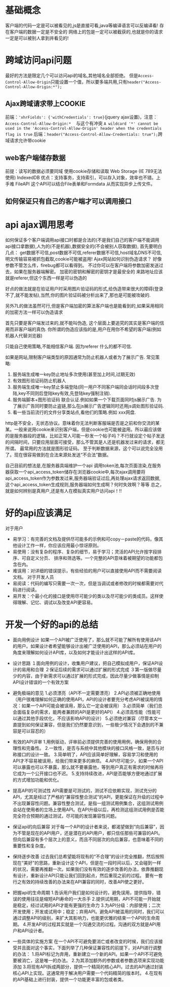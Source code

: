 # 基础概念
客户端的代码一定是可以被看见的,js是直接可看,java等编译语言可以反编译看!
存在客户端的数据一定是不安全的
网络上的包是一定可以被截获的,也就是你的请求一定是可以被别人拿到并看见的!

# 跨域访问api问题
最好的方法是限定几个可以访问api的域名,其他域名全部拒绝。
但是`Access-Control-Allow-Origin`只能设置一个值，所以要多端共用,只有`header("Access-Control-Allow-Origin:*");`



## Ajax跨域请求带上COOKIE
前端：`'xhrFields': {'withCredentials': true}`(jquery ajax设置)，注意：`Access-Control-Allow-Origin:*　` 与这个有冲突
`A wildcard '*' cannot be used in the 'Access-Control-Allow-Origin' header when the credentials flag is true`
后端：`header("Access-Control-Allow-Credentials: true");`跨域请求允许带cookie

## web客户端储存数据
前提：读写的数据必须要同域
使用cookie存储和读取
Web Storage (IE 789无法使用)
IndexedDB 优点：支持事务，支持索引，可以存入对象，效率也不错。上手难
FileAPI 这个API可以结合File表单和Formdata 从而实现异步上传文件。

## 如何保证只有自己的客户端才可以调用接口

# api ajax调用思考
如何保证多个客户端调用api接口时都是合法的(不是我们自己的客户端不能调用api接口拿数据),人为的(不是机器),数据安全的(不会被别人窃取数据),
首先要明白几点：
get数据不可信,post数据不可信,referer数据不可信,host域名DNS不可信,明文传输容易被抓包截取,cookie可能被盗用!
Ajax网站如何识别伪造请求？
好像参数不管怎么传，firebug都可以看得到。
不过你可以在客户端将参数加密发送过去，如果在服务器端解密。
加密的密钥和解密的密钥才是最安全的
来路地址应该就是referer,但这个东西一样是可以伪造的

好点的做法就是在验证用户时采用图片验证码的形式,给伪造带来很大的障碍(登录不了,就不能发帖),当然,你的图片验证码被分析出来了,那也是可能被攻破的.

另外7L的做法虽然可行,但是客户端加密的算法客户端也是能看到的,如果采用相同的加密方法一样可以伪造请求

首先只要是客户端发过来的,就不能叫伪造,
这个层面上要追究的其实是客户端的信用而非客户端的真伪.
你所谓的伪造应该指的是,用户在用你不希望的客户端(例如 机器人代替浏览器)

只能自己使用策略,不能相信客户端. 因为referer 什么的都不可信.

如果是网站,限制客户端类型的原因通常为防止机器人或者为了展示广告.
常见策略:

1. 服务端生成唯一key防止地址多次使用(甚至加上时间,过期无效)
2. 有效图形验证码防止机器人
3. 服务端生成唯一key禁止多端登陆(同一用户不同客户端同会话时间段多次登陆,key不同则后登陆key有效,先登陆key强制注销).
4. 服务端脚本+图形验证码 联合认证.例如如果一个下载页面同时js展示广告.
   为了展示广告同时要防止盗链,那么在js展示广告逻辑同时还用js调处图形验证码.
5. 看一些当前流行的文件分享类站点,看他们的策略.例如 xxx网盘.


http是不安全，无状态协议。意味着你无法判断客服端是否是之前和你交流的某某。一般来说用cookie来识别客户端，但是cookie也可能被盗用。所以最应该做的是服务器段的逻辑，比如正常人可能一秒发一个帖子吗？不行就设定个帖子发送的间隔时间，只要应用层面可接受，那么不管其是人还是机器发过来的请求，都无所谓。
最常用的方法就是图形验证码。
至于判断数据来源，这个可以说完全没用了。现在很容易做到在合法来源处发送“不合法”数据。

自己目前的想法是,在服务器具端维护一个api 调用token池,每次页面渲染,在服务器获取一个api_access_token储存在浏览器cookie中,每次ajax调用要将api_access_token作为参数发过来,服务器端验证过后,再处理ajax请求返回数据,
这个api_access_token生成规则,服务器端如何生成啊？何时失效啊？等等
总之，就是如何辨别是真用户,还是有人在模拟真实用户访问api！!!






# 好的api应该满足
对于用户
* 易学习：有完善的文档及提供尽可能多的示例和可copy－paste的代码，像其他设计工作一样，你应该应用最小惊讶原则。
* 易使用：没有复杂的程序、复杂的细节，易于学习；灵活的API允许按字段排序、可自定义分页、 排序和筛选等。一个完整的API意味着被期望的功能都包含在内。
* 难误用：对详细的错误提示，有些经验的用户可以直接使用API而不需要阅读文档。
对于开发人员
* 易阅读：代码的编写只需要一次一次，但是当调试或者修改的时候都需要对代码进行阅读。
* 易开发：个最小化的接口是使用尽可能少的类以及尽可能少的类成员。这样使得理解、记忆、调试以及改变API更容易。

# 开发一个好的api的总结
* 面向用例设计
如果一个API被广泛使用了，那么就不可能了解所有使用该API的用户。如果设计者希望能够设计出被广泛使用的API，那么必须站在用户的角度来理解如何设计API库，以及如何才能设计出这样的API库。
* 设计思路
１面向用例的设计，收集用户建议，把自己模拟成用户，保证API设计的易用和合理
２保证后续的需求可以通过扩展的形式完成
３第一版做尽量少的内容，由于新需求可以通过扩展的形式完成，因此尽量少做事情是抑制API设计错误的一个有效方案
* 避免极端的意见
1.必须漂亮（API不一定需要漂亮）
2.API必须被正确地使用（用户很难理解如何正确的使用API，API的设计者要充分考虑API被误用的情况：如果一个API可能会被误用，那么它一定会被误用）
3.必须简单（我们总会面临复杂的需求，能两者兼顾的API是更好的API）
4.必须高性能（性能可以通过其他手段优化，不应该影响API的设计）
5.必须绝对兼容（尽管本文一直提到如何保证兼容，但是我们仍然要意识到，一些极少情况下会遇到的不兼容是可以容忍的）

* 有效的API评审
1.用例驱动，评审前必须提供完善的使用用例，确保用例的合理性和完备性。
2.一致性，是否与系统中其他模块的接口风格一致，是否与对称接口的设计一致。
3.简单明了，API应该简单好理解，容易学习和使用的API才不容易被误用，给我们带来更多的麻烦。
4.API尽可能少，如果一个API可以暴露也可以不暴露，那么就不要暴露他，等到用户真正有需求的时候再将它成为一个公开接口也不迟。
5.支持持续改进，API是否能够方便地通过扩展的方式增加功能和优化。

* 提高API的可测试性
API需要是可测试的，测试不应依赖实现，测试充分的API，尤其是经过了严格的“兼容性整合测试”的API，更能保证在升级的过程中不出现兼容性问题。兼容性整合测试，是指一组测试用例集合，这组测试用例会站在使用者的立场上使用API。在API升级以后，再检测这组测试用例是否能完全符合预期的通过测试，尽可能的发现兼容性问题。

* 保证api的向后兼容
对于每一个API的设计者来说，都渴望做到“向后兼容”，因为不管是现在的API用户，还是潜在的API用户，都只信任那些可兼容的API。但向后兼容有多个层次上的意义，而且不同层次的向后兼容，也意味着不同的重要性和复杂度。

* 保持逐步改善
过去我们总希望能将现有的“不合理”的设计完全推翻，然后按照现在“美好”的思路，重新设计这个API，但是在一段时间以后，又会碰到一样的状况，需要再推翻一次。如果我们没有有效的逐步改善的办法，依靠推翻现有设计，重新设计API只能让我们回到起点，然后重现之前的过程。 要有一套行之有效的持续改善的办法来在API兼容的同时，改善API使之更好。

* 把握api的生命周期
1.告诉用户我们是如何设计的，避免误用，提供指导，错误的使用往往是缩短API寿命的一大杀手
2.提供试用期，API不可能一开始就是稳定，经过试用的API才能有更强的生命力
3.为API分级：内部使用；二次开发使用；开发或试用中；稳定；弃用API。避免API被滥用的同时，我们可以通过调整API的级别，来扩大其影响力，也能更优雅的结束一个API的生命周期。
4.开发API的过程其实就是一个沟通交流的过程。沟通的双方就是API用户和API设计者。

* 一些具体的实施方案
在一个API不可避免要消亡或者改变的时候，我们应该接受并且面对这个事实，下面列举了几种保证兼容性的前提下，对API进行调整的办法：
1.将API标记为弃用，重新建立一个新的API。如果一个API不可避免要被消亡，这是唯一的办法。
2.为其添加额外的参数或者参数选项来实现功能添加
3.将现有API拆成两部分，提供一个精简的核心API，过去的API通过封装核心API上实现。这通常用于解决用户需要一个代码精简的版本时。
4.在现有的API基础上进行封装，提供一个功能更丰富的包或者类。
